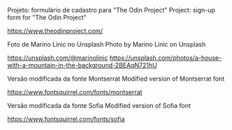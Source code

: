 Projeto: formulário de cadastro para "The Odin Project"
Project: sign-up form for "The Odin Project"

https://www.theodinproject.com/



Foto de Marino Linic no Unsplash
Photo by Marino Linic on Unsplash

https://unsplash.com/@marinolinic
https://unsplash.com/photos/a-house-with-a-mountain-in-the-background-2BEAqN721hU




Versão modificada da fonte Montserrat
Modified version of Montserrat font

https://www.fontsquirrel.com/fonts/montserrat

Versão modificada da fonte Sofia
Modified version of Sofia font

https://www.fontsquirrel.com/fonts/sofia

